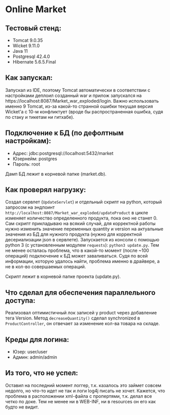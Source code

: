 # Online Market

## Тестовый стенд:
* Tomcat 9.0.35
* Wicket 9.11.0
* Java 11
* Postgresql 42.4.0
* Hibernate 5.6.5.Final

## Как запускал:
Запускал из IDE, поэтому Tomcat автоматически в соответствии с настройками деплоил созданный war и прилож запускался на https://localhost:8087/Market_war_exploded/login. Важно использовать именно 9 Tomcat, из-за какой-то странной ошибки текущая версия Wicket'а с 10-м конфликтует (вроде бы распространенная ошибка, судя по стаку и тикетам ни гитхабе).

## Подключение к БД (по дефолтным настройкам):
* Адрес: jdbc:postgresql://localhost:5432/market
* Юзернейм: postgres
* Пароль: root

Дамп БД лежит в корневой папке (market.db).

## Как проверял нагрузку: 

Создал сервлет (```UpdateServlet```) и отдельный скрипт на python, который запросом на эндпоинт ```http://localhost:8087/Market_war_exploded/updateProduct``` в цикле изменяет количество определенного продукта, пока оно не станет 0. Сам скрипт прикладываю на всякий случай, для корректной работы нужно изменить значение переменных quantity и version на актуальные значения из БД для нужного продукта (нужно для корректной десериализации json в сервлете). Запускается из консоли с помощью python 3 (с установленным модулем ```requests```): ```python3 update.py```. Тем не менее осталась проблема, что в какой-то момент (после ~100 операций) подключение к БД может заваливаться. Судя по всей информации, которую удалось найти, проблема именно в драйвере, а не в кол-во совершаемых операций.

Скрипт лежит в корневой папке проекта (update.py).

## Что сделал для обеспечения параллельного доступа: 

Реализовал оптимистичный лок записей у product через добавление тега Version. Метод ```decreaseQuantity()``` сделал synchronized в ```ProductController```, он отвечает за изменение кол-ва товара на складе.

## Креды для логина:
* Юзер: user/user
* Админ: admin/admin

## Из того, что не успел:

Оставил на последний момент логгер, т.к. казалось это займет совсем недолго, но что-то идет не так и логи log4j писать не хочет. Кажется, что проблема в расположении xml-файла с пропертями, т.к. делал все четко по доке. Тем не менее ни в WEB-INF, ни в resources он его как будто не видит. 
